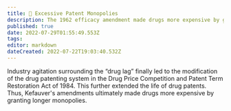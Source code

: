 ```yaml
---
title: 🎩 Excessive Patent Monopolies
description: The 1962 efficacy amendment made drugs more expensive by granting longer monopolies.
published: true
date: 2022-07-29T01:55:49.553Z
tags: 
editor: markdown
dateCreated: 2022-07-22T19:03:40.532Z
---
```


Industry agitation surrounding the “drug lag” finally led to the modification of the drug patenting system in the Drug Price Competition and Patent Term Restoration Act of 1984. This further extended the life of drug patents. Thus, Kefauver's amendments ultimately made drugs more expensive by granting longer monopolies.
